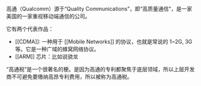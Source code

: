 高通（Qualcomm）源于“Quality Communications”，即“高质量通信”，是一家美国的一家重视移动端通信的公司。

它有两个代表作品：

- [[CDMA]]: 一种用于 [[Mobile Networks]] 的协议，也就是常说的 1~2G, 3G 等。它是一种广域的蜂窝网络协议。
- [[ARM]] 芯片：比如说骁龙

“高通税”是一个很著名的梗。是因为高通的专利都聚焦于底层领域，所以上层开发商不可避免要缴纳高昂专利费用，所以被称为高通税。
